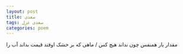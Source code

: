 ```yaml
---
layout: post
title: سعدی
tags: سعدی غزل
categories: poem
---
```


مقدار یار همنفس چون نداند هیچ کس / ماهی که بر خشک اوفتد قیمت بداند آب را
